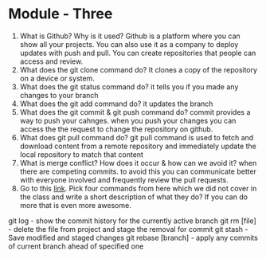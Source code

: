 # Module - Three

1. What is Github? Why is it used?
Github is a platform where you can show all your projects. You can also use it as a company to deploy updates with push and pull. You can create repositories that people can access and review.
2. What does the git clone command do?
It clones a copy of the repository on a device or system.
3. What does the git status command do?
it tells you if you made any changes to your branch
4. What does the git add command do?
it updates the branch
5. What does the git commit & git push command do?
commit provides a way to push your cahnges. when you push your changes you can access the the request to change the repository on github.
6. What does git pull command do?
git pull command is used to fetch and download content from a remote repository and immediately update the local repository to match that content
7. What is merge conflict? How does it occur & how can we avoid it?
when there are competing commits. to avoid this you can communicate better with everyone involved and frequently review the pull requests.
8. Go to this [link](https://education.github.com/git-cheat-sheet-education.pdf). Pick four commands from here which we did not cover in the class and write a short description of what they do? If you can do more that is even more awesome.

git log - show the commit history for the currently active branch
git rm [file] - delete the file from project and stage the removal for commit
git stash - Save modified and staged changes
git rebase [branch] - apply any commits of current branch ahead of specified one